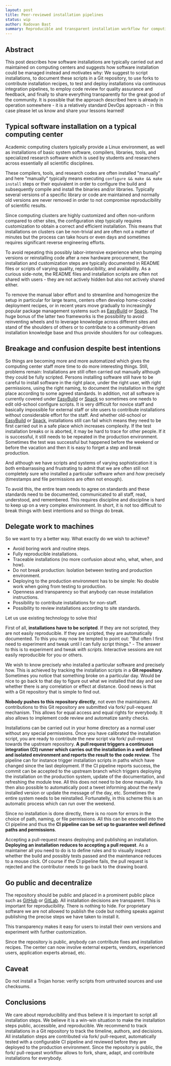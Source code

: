 ```yaml
---
layout: post
title: Peer-reviewed installation pipelines
status: wip
author: Radovan Bast
summary: Reproducible and transparent installation workflow for computing centers
---
```


## Abstract

This post describes how software installations are typically carried out and
maintained on computing centers and suggests how software installation could be
managed instead and motivates why: We suggest to script installations, to
document these scripts in a Git repository, to use forks to contribute
installation recipes, to test and deploy installations via continuous
integration pipelines, to employ code review for quality assurance and
feedback, and finally to share everything transparently for the great good of
the community. It is possible that the approach described here is already in
operation somewhere - it is a relatively standard DevOps approach - in this
case please let us know and share your lessons learned!


## Typical software installation on a typical computing center

Academic computing clusters typically provide a Linux environment, as well as
installations of basic system software, compilers, libraries, tools, and
specialized research software which is used by students and researchers across
essentially all scientific disciplines.

These compilers, tools, and research codes are often installed "manually" and
here "manually" typically means executing `configure && make && make install`
steps or their equivalent in order to configure the build and subsequently
compile and install the binaries and/or libraries. Typically several versions
of a specific library or code are maintained and normally old versions are
never removed in order to not compromise reproducibility of scientific results.

Since computing clusters are highly customized and often non-uniform compared
to other sites, the configuration step typically requires customization to
obtain a correct and efficient installation. This means that installations on
clusters can be non-trivial and are often not a matter of minutes but the
process can take hours or even days and sometimes requires significant reverse
engineering efforts.

To avoid repeating this possibly labor-intensive experience when bumping
versions or reinstalling code after a new hardware procurement, the
installation and customization steps are typically documented in README files
or scripts of varying quality, reproducibility, and availability. As a curious
side-note, the README files and installation scripts are often not shared with
users - they are not actively hidden but also not actively shared either.

To remove the manual labor effort and to streamline and homogenize the setup in
particular for large teams, centers often develop home-cooked deployment
recipes, or in recent years move gradually to increasingly popular package
management systems such as [EasyBuild](https://easybuild.readthedocs.io) or
[Spack](https://computation.llnl.gov/projects/spack-hpc-package-manager). The
huge bonus of the latter two frameworks is the possibility to avoid reinventing
wheels and to leverage knowledge across different sites and stand of the
shoulders of others or to contribute to a community-driven installation
knowledge base and thus provide shoulders for our colleagues.


## Breakage and confusion despite best intentions

So things are becoming more and more automatized which gives the computing
center staff more time to do more interesting things. Still, problems remain:
Installations are still often carried out manually although they could be fully
scripted. Persons installing software still have to be careful to install
software in the right place, under the right user, with right permissions,
using the right naming, to document the installation in the right place
according to some agreed standards. In addition, not all software is currently
covered under [EasyBuild](https://easybuild.readthedocs.io) or
[Spack](https://computation.llnl.gov/projects/spack-hpc-package-manager) so
sometimes one needs to edit old-school configure scripts. It is
very difficult for novice staff and basically impossible for external staff or
site users to contribute installations without considerable effort for the
staff. And whether old-school or [EasyBuild](https://easybuild.readthedocs.io)
or [Spack](https://computation.llnl.gov/projects/spack-hpc-package-manager),
installations still can fail which means they need to be first carried out in a
safe place which increases complexity. If the test installation breaks or is
aborted, it may be hard to trace for other people. If it is successful, it
still needs to be repeated in the production environment. Sometimes the test
was successful but happened before the weekend or before the vacation and then
it is easy to forget a step and break production.

And although we have scripts and systems of varying sophistication it is both
embarrassing and frustrating to admit that we are often still not completely
sure *who* installed a particular software *when* and *how* precisely
(timestamps and file permissions are often not enough).

To avoid this, the entire team needs to agree on standards and these standards
need to be documented, communicated to all staff, read, understood, and
remembered. This requires discipline and discipline is hard to keep up on a
very complex environment. In short, it is not too difficult to break things with best
intentions and so things do break.


## Delegate work to machines

So we want to try a better way. What exactly do we wish to achieve?

- Avoid boring work and routine steps.
- Fully reproducible installations.
- Traceable installations (no more confusion about who, what, when, and how).
- Do not break production: Isolation between testing and production
  environment.
- Deploying to the production environment has to be simple: No double work when
  going from testing to production.
- Openness and transparency so that anybody can reuse installation
  instructions.
- Possibility to contribute installations for non-staff.
- Possibility to review installations according to site standards.

Let us use existing technology to solve this!

First of all, **installations have to be scripted**. If they are not scripted,
they are not easily reproducible.  If they are scripted, they are automatically
documented. To this you may now be tempted to point out: "But often I first
need to experiment and tweak until I can fully script things." - The answer to
this is to experiment and tweak *with scripts*. Interactive sessions are not
easily reproducible for you or others.

We wish to know precisely who installed a particular software and precisely how. This is
achieved by tracking the installation scripts in a **Git repository**.
Sometimes you notice that something broke on a particular day. Would be nice to
go back to that day to figure out what we installed that day and see whether
there is any correlation or effect at distance.  Good news is that with a Git
repository that is simple to find out.

**Nobody pushes to this repository directly**, not even the maintainers. All
contributions to this Git repository are submitted via fork/ pull-request
mechanism. This allows for equal access and equal rights for everybody. It also
allows to implement code review and automatize sanity checks.

Installations can be carried out in your home directory as a normal user
without any special permissions. Once you have calibrated the installation
script, you are ready to contribute the new script via fork/ pull-request
towards the upstream repository. **A pull request triggers a continuous
integration (CI) runner which carries out the installation in a well defined
and isolated environment and reports the result to the code review**.  The
pipeline can for instance trigger installation scripts in paths which have
changed since the last deployment. If the CI pipeline reports success, the
commit can be accepted to the upstream branch which triggers deploying the
installation on the production system, update of the documentation, and refreshing the module
tree. All this does not need to be done manually.
It is then also possible to
automatically post a tweet informing about the newly installed version or
update the message of the day, etc. Sometimes the entire system needs to be
reinstalled.  Fortunatelly, in this scheme this is an automatic process which
can run over the weekend.

Since no installation is done directly, there is no room for errors in the
choice of path, naming, or file permissions. All this can be encoded into the
CI pipeline and thus the **CI pipeline can be set up to guarantee well defined
paths and permissions**.

Accepting a pull-request means deploying and publishing an installation.
**Deploying an installation reduces to accepting a pull request**. As a
maintainer all you need to do is to define rules and to visually inspect
whether the build and possibly tests passed and the maintenance reduces to a
mouse click. Of course if the CI pipeline fails, the pull request is rejected
and the contributor needs to go back to the drawing board.


## Go public and decentralize

The repository should be public and placed in a prominent public place such as
[GitHub](http://github.com) or [GitLab](http://gitlab.com). All installation
decisions are transparent. This is important for reproducibility.  There is
nothing to hide. For proprietary software we are not allowed to publish the
code but nothing speaks against publishing the precise steps we have taken to
install it.

This transparency makes it easy for users to install their own versions and
experiment with further customization.

Since the repository is public, anybody can contribute fixes and installation
recipes. The center can now involve external experts, vendors, experienced
users, application experts abroad, etc.


## Caveat

Do not install a Trojan horse: verify scripts from untrusted sources and use
checksums.


## Conclusions

We care about reproducibility and thus believe it is important to script all
installation steps. We believe it is a win-win situation to make the
installation steps public, accessible, and reproducible.  We recommend to track
installations in a Git repository to track the timeline, authors, and
decisions.  All installation steps are contributed via fork/ pull-request,
automatically tested with a configurable CI pipeline and reviewed before they
are deployed to the production environment.  Since the repository is public,
the fork/ pull-request workflow allows to fork, share, adapt, and contribute
installations for everybody.
